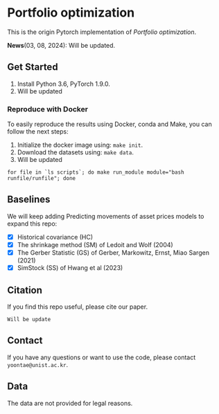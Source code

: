 # Portfolio optimization

This is the origin Pytorch implementation of *Portfolio optimization*.

**News**(03, 08, 2024): Will be updated.
 

## Get Started

1. Install Python 3.6, PyTorch 1.9.0.
2. Will be updated

### Reproduce with Docker

To easily reproduce the results using Docker, conda and Make,  you can follow the next steps:
1. Initialize the docker image using: `make init`. 
2. Download the datasets using: `make data`.
3. Will be updated
```
for file in `ls scripts`; do make run_module module="bash runfile/runfile"; done
```

## Baselines

We will keep adding Predicting movements of asset prices models to expand this repo:

- [x] Historical covariance (HC) 
- [x] The shrinkage method (SM) of Ledoit and Wolf (2004)
- [x] The Gerber Statistic (GS) of Gerber, Markowitz, Ernst, Miao Sargen (2021)
- [x] SimStock (SS) of Hwang et al (2023)

## Citation

If you find this repo useful, please cite our paper. 

```
Will be update
```

## Contact
If you have any questions or want to use the code, please contact `yoontae@unist.ac.kr`. 

## Data
The data are not provided for legal reasons.
